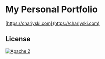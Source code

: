 # My Personal Portfolio

[https://chariyski.com](https://chariyski.com)

## License

[![Apache 2](https://img.shields.io/badge/license-Apache%202-blue.svg)](./LICENSE.txt)
